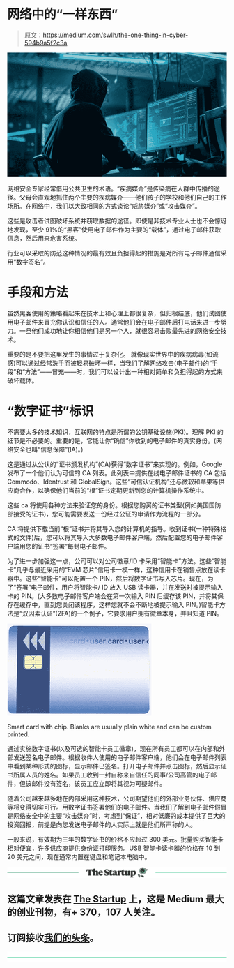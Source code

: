 # 网络中的“一样东西”

> 原文：<https://medium.com/swlh/the-one-thing-in-cyber-594b9a5f2c3a>

![](img/e0d542b42646136ccfd8eafeaefd3e28.png)

网络安全专家经常借用公共卫生的术语。“疾病媒介”是传染病在人群中传播的途径。父母会直观地抓住两个主要的疾病媒介——他们孩子的学校和他们自己的工作场所。在网络中，我们以大致相同的方式谈论“威胁媒介”或“攻击媒介”。

这些是攻击者试图破坏系统并窃取数据的途径。即使是非技术专业人士也不会惊讶地发现，至少 91%的“黑客”使用电子邮件作为主要的“载体”，通过电子邮件获取信息，然后用来危害系统。

行业可以采取的防范这种情况的最有效且负担得起的措施是对所有电子邮件通信采用“数字签名”。

# 手段和方法

虽然黑客使用的策略看起来在技术上和心理上都很复杂，但归根结底，他们试图使用电子邮件来冒充你认识和信任的人。通常他们会在电子邮件后打电话来进一步努力。一旦他们成功地让你相信他们是另一个人，就很容易击败最先进的网络安全技术。

重要的是不要把这里发生的事情过于复杂化。 就像现实世界中的疾病病毒(如流感)可以通过经常洗手而被轻易破坏一样，当我们了解网络攻击(电子邮件)的“手段”和“方法”——冒充——时，我们可以设计出一种相对简单和负担得起的方式来破坏载体。

# “数字证书”标识

不需要太多的技术知识，互联网的特点是所谓的公钥基础设施(PKI)。理解 PKI 的细节是不必要的。重要的是，它能让你“确信”你收到的电子邮件的真实身份。(网络安全也叫“信息保障”(IA)。)

这是通过从公认的“证书颁发机构”(CA)获得“数字证书”来实现的。例如，Google 发布了一个他们认为可信的 CA 列表。此列表中提供在线电子邮件证书的 CA 包括 Commodo、Identrust 和 GlobalSign。这些“可信认证机构”还与微软和苹果等供应商合作，以确保他们当前的“根”证书定期更新到您的计算机操作系统中。

这些 ca 将使用各种方法来验证您的身份。根据您购买的证书类型(例如美国国防部接受的证书)，您可能需要发送一份经过公证的申请作为流程的一部分。

CA 将提供下载当前“根”证书并将其导入您的计算机的指导。收到证书(一种特殊格式的文件)后，您可以将其导入大多数电子邮件客户端，然后配置您的电子邮件客户端用您的证书“签署”每封电子邮件。

为了进一步加强这一点，公司可以对公司徽章/ID 卡采用“智能卡”方法。这些“智能卡”几乎与最近采用的“EVM 芯片”信用卡一模一样，这种信用卡在销售点放在读卡器中。这些“智能卡”可以配置一个 PIN，然后将数字证书写入芯片。现在，为了“签署”电子邮件，用户将智能卡/ ID 放入 USB 读卡器，并在发送时被提示输入卡的 PIN。(大多数电子邮件客户端会在第一次输入 PIN 后缓存该 PIN，并将其保存在缓存中，直到您关闭该程序，这样您就不会不断地被提示输入 PIN。)智能卡方法是“双因素认证”(2FA)的一个例子，它要求用户拥有徽章本身，并且知道 PIN。

![](img/f8b7334488ec9d2c7f17389f0e2a45c7.png)

Smart card with chip. Blanks are usually plain white and can be custom printed.

通过实施数字证书(以及可选的智能卡员工徽章)，现在所有员工都可以在内部和外部发送签名电子邮件。根据收件人使用的电子邮件客户端，他们会在电子邮件列表中看到某种形式的图标，显示邮件已签名。打开电子邮件并点击图标，然后显示证书所属人员的姓名。如果员工收到一封自称来自信任的同事/公司高管的电子邮件，但该邮件没有签名，该员工应立即将其视为可疑邮件。

随着公司越来越多地在内部采用这种技术，公司期望他们的外部业务伙伴、供应商等将变得切实可行。用数字证书签署他们的电子邮件。当我们了解到电子邮件假冒是网络安全中的主要“攻击媒介”时，考虑到“保证”，相对低廉的成本提供了巨大的投资回报，前提是向您发送电子邮件的人实际上就是他们所声称的人。

一般来说，有效期为三年的数字证书的价格不应超过 300 美元。批量购买智能卡相对便宜，许多供应商提供身份证打印服务。USB 智能卡读卡器的价格在 10 到 20 美元之间，现在通常内置在键盘和笔记本电脑中。

[![](img/308a8d84fb9b2fab43d66c117fcc4bb4.png)](https://medium.com/swlh)

## 这篇文章发表在 [The Startup](https://medium.com/swlh) 上，这是 Medium 最大的创业刊物，有+ 370，107 人关注。

## 订阅接收[我们的头条](http://growthsupply.com/the-startup-newsletter/)。

[![](img/b0164736ea17a63403e660de5dedf91a.png)](https://medium.com/swlh)